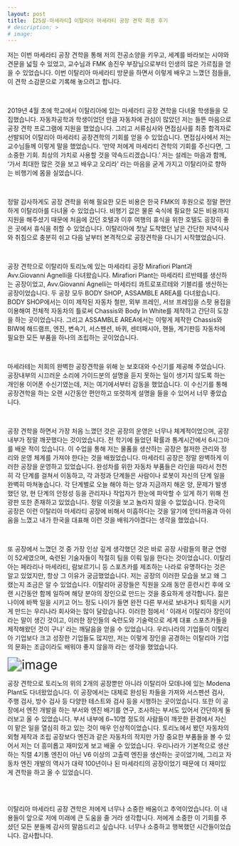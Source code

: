 ```yaml
---
layout: post
title: 【25살-마세라티】이탈리아 마세라티 공장 견학 최종 후기
# description: >
# image: 
---
```

 


   저는 이번 마세라티 공장 견학을 통해 저의 전공소양을 키우고, 세계를 바라보는 시야와 견문을 넓힐 수 있었고, 교수님과 FMK 송진우 부장님으로부터 인생의 많은 가르침을 얻을 수 있었습니다. 이번 이탈리아 마세라티 방문을 하면서 이렇게 배우고 느꼈던 점들을, 이 견학 소감문으로 기록해 놓으려고 합니다.

​    

   2019년 4월 초에 학교에서 이탈리아에 있는 마세라티 공장 견학을 다녀올 학생들을 모집했습니다. 자동차공학과 학생이었던 만큼 자동차에 관심이 많았던 저는 들뜬 마음으로 공장 견학 프로그램에 지원을 했었습니다. 그리고 서류심사와 면접심사를 최종 합격자로 선발되어 이탈리아 마세라티 공장견학의 기회를 얻을 수 있었습니다. 면접심사에서 저는 교수님들께 이렇게 말을 했었습니다. ‘만약 저에게 마세라티 견학의 기회를 주신다면, 그 소중한 기회. 최상의 가치로 사용할 것을 약속드리겠습니다.’ 저는 설레는 마음과 함께, ‘가서 최대한 많은 것을 보고 배우고 오리라’ 라는 마음을 굳게 가지고 이탈리아로 향하는 비행기에 몸을 실었습니다. 

​    

   정말 감사하게도 공장 견학을 위해 필요한 모든 비용은 한국 FMK의 후원으로 정말 편안하게 이탈리아를 다녀올 수 있었습니다. 비행기 값은 물론 숙식에 필요한 모든 비용까지 지원을 해주셨기 때문에 처음에 갔던 호텔과 이후 여행의 휴식을 위한 호텔도 굉장히 좋은 곳에서 휴식을 취할 수 있었습니다. 이탈리아에 첫날 도착했던 날은 간단한 저녁식사와 취침으로 충분히 쉬고 다음 날부터 본격적으로 공장견학을 다니기 시작했었습니다. 

​    

   공장 견학으로 이탈리아 토리노에 있는 마세라티 공장 Mirafiori Plant과 Avv.Giovanni Agnelli을 다녀왔습니다. Mirafiori Plant는 마세라티 르반떼를 생산하는 공장이었고, Avv.Giovanni Agnelli는 마세라티 콰트로포르테와 기블리를 생산하는 공장이었습니다. 두 공장 모두 BODY SHOP, ASSAMBLE AREA를 다녀왔습니다. BODY SHOP에서는 이미 제작된 자동차 철판, 외부 프레인, 서브 프레임을 스팟 용접을 이용해여 전체적 자동차의 틀로써 Chassis와 Body In White를 제작하고 간단히 도장을 하는 곳이었습니다. 그리고 ASSAMBLE AREA에서는 이렇게 제작한 Chassis와 BIW에 해드램프, 엔진, 변속기, 서스펜션, 바퀴, 센터패시아, 핸들, 계기판등 자동차에 필요한 모든 부품을 하나의 조립하는 곳이었습니다. 

​    

   마세라테는 저희의 완벽한 공장견학을 위해 눈 보호대와 수신기를 제공해 주었습니다. 공장내부의 시끄러운 소리에 가이드분의 설명을 듣지 못하는 일이 생기지 않도록 하는 개인용 이어폰 수신기였는데, 저는 여기에서부터 감동을 했었습니다. 이 수신기를 통해 공장견학을 하는 오랜 시간동안 편안하고 또렷하게 설명을 들을 수 있어서 너무 좋았습니다.

​    

   공장 견학을 하면서 가장 처음 느꼈던 것은 공장의 운영은 너무나 체계적이었으며, 공장 내부가 정말 깨끗했다는 것이었습니다. 전 학기에 들었던 확률과 통계시간에서 6시그마를 배운 적이 있습니다. 이 수업을 통해 저는 물품을 생산하는 공장은 철저한 관리와 정리와 운영 체계를 가져야 한다는 것을 배웠었습니다. 마세라티 공장은 정말 완벽하게 이러한 공장을 운영하고 있었습니다. 완성차를 위한 자동차 부품들은 라인을 따라서 천천히 각 단계를 걸쳐서 이동하고, 각 과정과 단계들은 사람이나 로봇이 자신의 단계 일을 완벽히 마쳐놓습니다. 각 단계별로 오늘 해야 하는 양과 지금까지 해온 양, 문제가 발생했던 양, 현 단계의 안정성 등을 관리자나 작업자가 한눈에 파악할 수 있게 하기 위해 전광판 또한 존재하고 있었습니다. 정말 이것을 보고 놀라지 않을 수 없었습니다. 한국의 공장은 이런 이탈리아 마세라티 공장에 비해서 미흡하다는 것을 알기에 안타까움과 아쉬움을 느꼈고 내가 한국을 대표해 이런 것을 배워가야겠다는 생각을 했었습니다.

​    

   또 공장에서 느꼈던 것 중 가장 인상 깊게 생각했던 것은 바로 공장 사람들의 평균 연령이 52세였으며, 숙련된 기술자들이 적절히 팀을 이뤄 일을 한다는 것이었습니다. 이탈리아는 페라리나 마세라티, 람보르기니 등 스포츠카를 제조하는 나라로 유명하다는 것은 알고 있었지만, 항상 그 이유가 궁금했었습니다. 저는 공장의 이러한 모습을 보고 왜 그랬는지 조금은 알 수 있었습니다. 이탈리아 공장들은 직원을 오래 동안 훈련시킨 후에 오랜 시간동안 함께 일하며 해당 분야의 장인으로 만드는 것을 중요하게 생각합니다. 젊은 나이에 바짝 일을 시키고 어느 정도 나이가 들면 완전 다른 부서로 보내거나 퇴직을 시키게 만드는 우리나라 회사와는 많이 달랐습니다. 이러한 점에서 ‘ 이래서 이탈리아 장인이라는 말이 생긴 것이고, 이러한 장인들의 숙련도와 기술력으로 세계 대표 스포츠카들을 제작해왔던 것이 구나’ 라는 깨달음을 얻을 수 있었습니다. 우리나라의 기업들이 이탈리아 기업보다 크고 성장한 기업들도 많지만, 저는 이렇게 장인을 공경하는 이탈리아 기업의 문화는 조금이라도 배워야 좋지 않을까 라는 생각을 했었습니다. 

   <img src="https://user-images.githubusercontent.com/46951365/79415298-fbfc2480-7fe7-11ea-8c65-d1973b792377.png" alt="image" style="zoom:200%;" /> 

   공장 견학으로 토리노의 위의 2개의 공장뿐만 아니라 이탈리아 모데나에 있는 Modena Plant도 다녀왔었습니다. 이 공장에서는 대체로 완성된 차들을 가져와 서스펜션 검사, 주행 검사, 방수 검사 등 다양한 테스트와 검사 등을 시행하는 곳이었습니다. 또한 이 공장에서 엔진 개발을 하는 부서와 엔진 배기를 연구, 조사하는 부서도 있어서 간단하게 둘러보고 올 수 있었습니다. 부서 내부에 6~10명 정도의 사람들이 깨끗한 환경에서 자신이 맡은 일을 열심히 하고 있는 것이 매우 인상적이었습니다. 토리노에서 봤던 자동차의 외형 제작과 조립 공장보다 엔진과 같은 자동차의 작지만 가장 중요한 부품들을 볼 수 있어서 저는 더 흥미롭고 재미있게 보고 배울 수 있었습니다. 우리나라가 기본적으로 생산하는 직렬 4기통 엔진이 아닌 V6 이상의 고출력 엔진을 생산하는 곳이었기에, 그리고 자동차 엔진 개발의 역사가 대략 100년이나 된 마세라티의 공장이었기 때문에 더 재미있게 견학을 하고 올 수 있었습니다.

​   
​    

   이탈리아 마세라티 공장 견학은 저에게 너무나 소중한 배움이고 추억이었습니다. 이 내용들이 앞으로 저에 미래에 큰 도움을 줄 거라 생각합니다. 저에게 소중한 이 기회를 주셨던 모든 분들께 감사의 말씀드리고 싶습니다. 너무나 소중하고 행복했던 시간들이었습니다. 감사합니다.  

​    